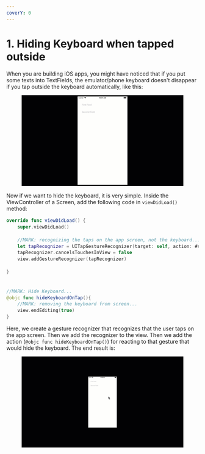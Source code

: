 ```yaml
---
coverY: 0
---
```


# 1. Hiding Keyboard when tapped outside

When you are building iOS apps, you might have noticed that if you put some texts into TextFields, the emulator/phone keyboard doesn't disappear if you tap outside the keyboard automatically, like this:

<figure><img src="../.gitbook/assets/KeyboardNotHiding (1).gif" alt=""><figcaption></figcaption></figure>

Now if we want to hide the keyboard, it is very simple. Inside the ViewController of a Screen, add the following code in `viewDidLoad()` method:

```swift
override func viewDidLoad() {
    super.viewDidLoad()
    
    //MARK: recognizing the taps on the app screen, not the keyboard...
    let tapRecognizer = UITapGestureRecognizer(target: self, action: #selector(hideKeyboardOnTap))
    tapRecognizer.cancelsTouchesInView = false
    view.addGestureRecognizer(tapRecognizer)

}


//MARK: Hide Keyboard...
@objc func hideKeyboardOnTap(){
    //MARK: removing the keyboard from screen...
    view.endEditing(true)
}
```

Here, we create a gesture recognizer that recognizes that the user taps on the app screen. Then we add the recognizer to the view. Then we add the action (`@objc func hideKeyboardOnTap()`) for reacting to that gesture that would hide the keyboard. The end result is:

<figure><img src="../.gitbook/assets/KeyboardHiding (1).gif" alt=""><figcaption></figcaption></figure>
